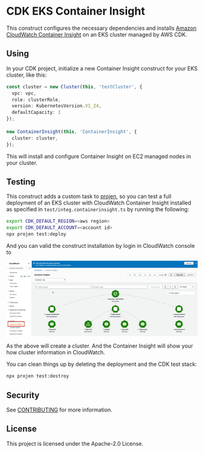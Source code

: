 # CDK EKS Container Insight

This construct configures the necessary dependencies and installs [Amazon CloudWatch Container Insight](https://docs.aws.amazon.com/AmazonCloudWatch/latest/monitoring/ContainerInsights.html)
on an EKS cluster managed by AWS CDK.

## Using

In your CDK project, initialize a new Container Insight construct for your EKS cluster, like this:

```typescript
const cluster = new Cluster(this, 'testCluster', {
  vpc: vpc,
  role: clusterRole,
  version: KubernetesVersion.V1_24,
  defaultCapacity: 1
});

new ContainerInsight(this, 'ContainerInsight', {
  cluster: cluster,
});
```

This will install and configure Container Insight on EC2 managed nodes in your cluster. 

## Testing

This construct adds a custom task to [projen](https://projen.io/), so you can test a full deployment
of an EKS cluster with CloudWatch Container Insight installed as specified in `test/integ.containerinsight.ts` by running the
following:

```sh
export CDK_DEFAULT_REGION=<aws region>
export CDK_DEFAULT_ACCOUNT=<account id>
npx projen test:deploy
```

And you can valid the construct installation by login in CloudWatch console to 

![](images/pic.png)

As the above will create a cluster. And the Container Insight will show your how cluster information in CloudWatch.

You can clean things up by deleting the deployment and the CDK test stack:

```sh
npx projen test:destroy
```

## Security

See [CONTRIBUTING](CONTRIBUTING.md#security-issue-notifications) for more information.

## License

This project is licensed under the Apache-2.0 License.


